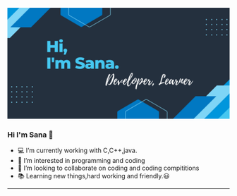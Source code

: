 ![](img.png)
### Hi I'm Sana 👋

<!--
**sanakhan14/Sanakhan** is a ✨ _special_ ✨ repository because its `README.md` (this file) appears on your GitHub profile.

Here are some ideas to get you started:

<!-- - 🔭 I’m currently Pursuing <a href="#" target="_blank">Bachelor of Technology</a> in CSE. -->
- 💻 I’m currently working with C,C++,java.
- :eyes: I’m interested in programming and coding
- :revolving_hearts: I’m looking to collaborate on coding and coding compititions
- :books: Learning new things,hard working and friendly.:smiley:
---
